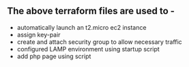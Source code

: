 ## The above terraform files are used to -
- automatically launch an t2.micro ec2 instance
- assign key-pair
- create and attach security group to allow necessary traffic
- configured LAMP environment using startup script
- add php page using script
